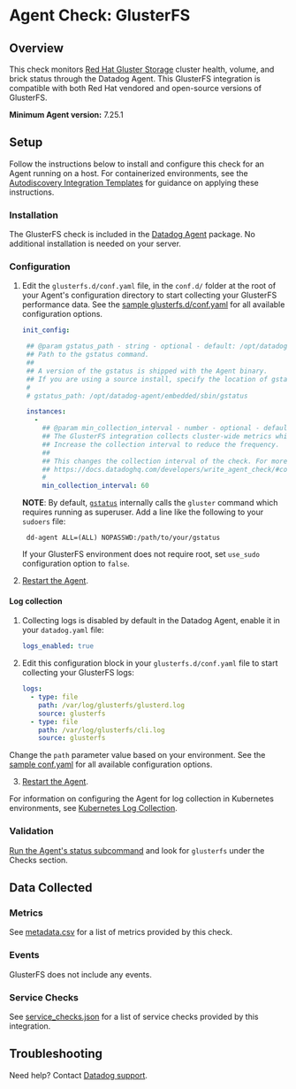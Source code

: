 # Agent Check: GlusterFS

## Overview

This check monitors [Red Hat Gluster Storage][1] cluster health, volume, and brick status through the Datadog Agent. 
This GlusterFS integration is compatible with both Red Hat vendored and open-source versions of GlusterFS.

**Minimum Agent version:** 7.25.1

## Setup

Follow the instructions below to install and configure this check for an Agent running on a host. For containerized environments, see the [Autodiscovery Integration Templates][2] for guidance on applying these instructions.

### Installation

The GlusterFS check is included in the [Datadog Agent][3] package.
No additional installation is needed on your server.

### Configuration

1. Edit the `glusterfs.d/conf.yaml` file, in the `conf.d/` folder at the root of your Agent's configuration directory to start collecting your GlusterFS performance data. See the [sample glusterfs.d/conf.yaml][4] for all available configuration options.
   
   ```yaml
   init_config:

    ## @param gstatus_path - string - optional - default: /opt/datadog-agent/embedded/sbin/gstatus
    ## Path to the gstatus command.
    ##
    ## A version of the gstatus is shipped with the Agent binary.
    ## If you are using a source install, specify the location of gstatus.
    #
    # gstatus_path: /opt/datadog-agent/embedded/sbin/gstatus

    instances:
      -
        ## @param min_collection_interval - number - optional - default: 60
        ## The GlusterFS integration collects cluster-wide metrics which can put additional workload on the server.
        ## Increase the collection interval to reduce the frequency.
        ##
        ## This changes the collection interval of the check. For more information, see:
        ## https://docs.datadoghq.com/developers/write_agent_check/#collection-interval
        #
        min_collection_interval: 60
   ```
    
   **NOTE**: By default, [`gstatus`][5] internally calls the `gluster` command which requires running as superuser. Add a line like the following to your `sudoers` file:
 
   ```text
    dd-agent ALL=(ALL) NOPASSWD:/path/to/your/gstatus
   ```

   If your GlusterFS environment does not require root, set `use_sudo` configuration option to `false`.

2. [Restart the Agent][6].

#### Log collection


1. Collecting logs is disabled by default in the Datadog Agent, enable it in your `datadog.yaml` file:

    ```yaml
    logs_enabled: true
    ```

2. Edit this configuration block in your `glusterfs.d/conf.yaml` file to start collecting your GlusterFS logs:

    ```yaml
    logs:
      - type: file
        path: /var/log/glusterfs/glusterd.log
        source: glusterfs
      - type: file
        path: /var/log/glusterfs/cli.log
        source: glusterfs
    ```

  Change the `path` parameter value based on your environment. See the [sample conf.yaml][4] for all available configuration options.

  3. [Restart the Agent][6].

For information on configuring the Agent for log collection in Kubernetes environments, see [Kubernetes Log Collection][7].

### Validation

[Run the Agent's status subcommand][8] and look for `glusterfs` under the Checks section.

## Data Collected

### Metrics

See [metadata.csv][9] for a list of metrics provided by this check.

### Events

GlusterFS does not include any events.

### Service Checks

See [service_checks.json][10] for a list of service checks provided by this integration.

## Troubleshooting

Need help? Contact [Datadog support][11].


[1]: https://www.redhat.com/en/technologies/storage/gluster
[2]: https://docs.datadoghq.com/agent/kubernetes/integrations/
[3]: /account/settings/agent/latest
[4]: https://github.com/DataDog/integrations-core/blob/master/glusterfs/datadog_checks/glusterfs/data/conf.yaml.example
[5]: https://github.com/gluster/gstatus#install
[6]: https://docs.datadoghq.com/agent/guide/agent-commands/#start-stop-and-restart-the-agent
[7]: https://docs.datadoghq.com/agent/kubernetes/log/
[8]: https://docs.datadoghq.com/agent/guide/agent-commands/#agent-status-and-information
[9]: https://github.com/DataDog/integrations-core/blob/master/glusterfs/metadata.csv
[10]: https://github.com/DataDog/integrations-core/blob/master/glusterfs/assets/service_checks.json
[11]: https://docs.datadoghq.com/help/
